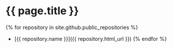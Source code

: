 <h1>{{ page.title }}</h1>

{% for repository in site.github.public_repositories %}
  * [{{ repository.name }}]({{ repository.html_url }})
{% endfor %}
